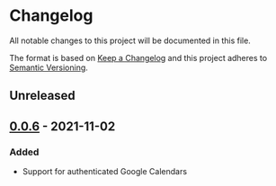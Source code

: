 # Changelog

All notable changes to this project will be documented in this file.

The format is based on [Keep a Changelog](http://keepachangelog.com/en/1.0.0/)
and this project adheres to [Semantic Versioning](http://semver.org/spec/v2.0.0.html).

## Unreleased

## [0.0.6] - 2021-11-02

### Added
- Support for authenticated Google Calendars


[0.0.6]: https://github.com/KNowledgeOnWebScale/solid-calendar-store/compare/v0.0.5...v0.0.6
